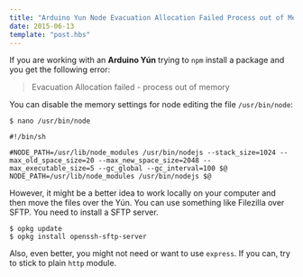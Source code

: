 ```yaml
---
title: "Arduino Yun Node Evacuation Allocation Failed Process out of Memory"
date: 2015-06-13
template: "post.hbs"
---
```



If you are working with an **Arduino Yún** trying to `npm` install a package and you get the following error:
>Evacuation Allocation failed - process out of memory

You can disable the memory settings for node editing the file `/usr/bin/node`:
```
$ nano /usr/bin/node
```

```
#!/bin/sh

#NODE_PATH=/usr/lib/node_modules /usr/bin/nodejs --stack_size=1024 --max_old_space_size=20 --max_new_space_size=2048 --max_executable_size=5 --gc_global --gc_interval=100 $@
NODE_PATH=/usr/lib/node_modules /usr/bin/nodejs $@
```

However, it might be a better idea to work locally on your computer and then move the files over the Yún. You can use something like Filezilla over SFTP. You need to install a SFTP server.

```
$ opkg update
$ opkg install openssh-sftp-server
```

Also, even better, you might not need or want to use `express`. If you can, try to stick to plain `http` module.
